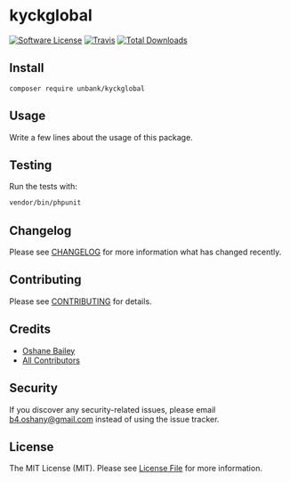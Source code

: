 # kyckglobal

[![Software License](https://img.shields.io/badge/license-MIT-brightgreen.svg?style=flat-square)](LICENSE.md)
[![Travis](https://img.shields.io/travis/unbank/kyckglobal.svg?style=flat-square)]()
[![Total Downloads](https://img.shields.io/packagist/dt/unbank/kyckglobal.svg?style=flat-square)](https://packagist.org/packages/unbank/kyckglobal)

## Install
`composer require unbank/kyckglobal`

## Usage
Write a few lines about the usage of this package.

## Testing
Run the tests with:

``` bash
vendor/bin/phpunit
```

## Changelog
Please see [CHANGELOG](CHANGELOG.md) for more information what has changed recently.

## Contributing
Please see [CONTRIBUTING](CONTRIBUTING.md) for details.

## Credits

- [Oshane Bailey](https://github.com/unbank)
- [All Contributors](https://github.com/unbank/kyckglobal/contributors)

## Security
If you discover any security-related issues, please email b4.oshany@gmail.com instead of using the issue tracker.

## License
The MIT License (MIT). Please see [License File](/LICENSE.md) for more information.